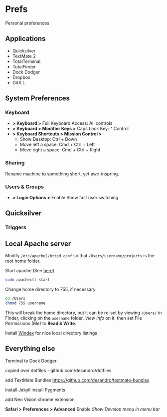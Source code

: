 # Prefs

Personal preferences

## Applications

+ Quicksilver
+ TextMate 2
+ TotalTerminal
+ TotalFinder
+ Dock Dodger
+ Dropbox
+ GitX L

## System Preferences

### Keyboard

+ **> Keyboard >** Full Keyboard Access: All controls
+ **> Keyboard > Modifier Keys >** Caps Lock Key: ^ Control
+ **> Keyboard Shortcuts > Mission Control >**
  - Show Desktop: Ctrl + Down
  - Move left a space: Cmd + Ctrl + Left
  - Move right a space: Cmd + Ctrl + Right

### Sharing

Rename machine to something short, yet awe-inspring.

### Users & Groups

+ **> Login Options >** Enable Show fast user switching

## Quicksilver

### Triggers


## Local Apache server

Modify `/etc/apache2/httpd.conf` so that `/Users/username/projects` is the root home folder.

Start apache (See [here](http://maestric.com/doc/mac/apache_php_mysql_snow_leopard))

``` bash
sudo apachectl start
```

Change home directory to 755, if necessary

``` bash
cd /Users
chmod 755 username
```

This will break the home directory, but it can be re-set by viewing `/Users/` in Finder, clicking on the `username` folder, _View Info_ on it, then set File Permissions (Me) to **Read & Write**.

Install [Windex](https://github.com/desandro/windex) for nice local directory listings



## Everything else


Terminal to Dock Dodger

copied over dotfiles - github.com/desandro/dotfiles

add TextMate Bundles https://github.com/desandro/textmate-bundles

install Jekyll
  install Pygments
  
add Neo Vision chrome extension

**Safari > Preferences > Advanced** Enable _Show Develop menu in menu bar_




